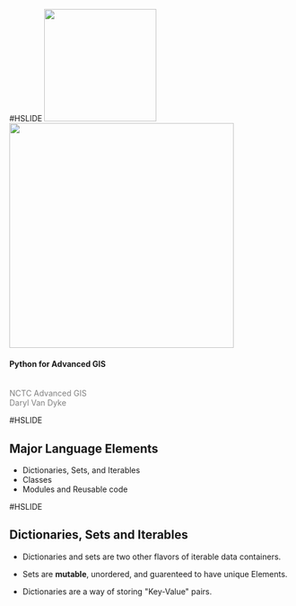 #HSLIDE
<img src="http://www.cakex.org/sites/default/files/National_Conservation_Training_Center.gif" width="200">
<img src="https://www.python.org/static/img/python-logo.png" width="400">
#### Python for Advanced GIS
<br>
<span style="color:gray">NCTC Advanced GIS</span>
<br>
<span style="color:gray">Daryl Van Dyke</span>

#HSLIDE
## Major Language Elements
* Dictionaries, Sets, and Iterables
* Classes
* Modules and Reusable code

#HSLIDE
## Dictionaries, Sets and Iterables
* Dictionaries and sets are two other flavors of iterable data containers.

* Sets are **mutable**, unordered, and guarenteed to have unique Elements.

* Dictionaries are a way of storing "Key-Value" pairs.
